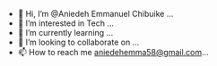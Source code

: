 - 👋 Hi, I’m @Aniedeh Emmanuel Chibuike ...
- 👀 I’m interested in Tech ...
- 🌱 I’m currently learning ...
- 💞️ I’m looking to collaborate on ...
- 📫 How to reach me aniedehemma58@gmail.com...

<!---
AniedehChibyke/AniedehChibyke is a ✨ special ✨ repository because its `README.md` (this file) appears on your GitHub profile.
You can click the Preview link to take a look at your changes.
--->
